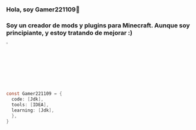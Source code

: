 ### Hola, soy Gamer221109👋
### Soy un creador de mods y plugins para Minecraft. Aunque soy principiante, y estoy tratando de mejorar :)

<p>
    <a href="https://www.youtube.com/channel/UCiJFttBZkG8nTPn80gvE1XA"><img alt=""
    <img src="https://user-images.githubusercontent.com/82683364/213351446-ef4ec60b-e0bd-4318-a1f7-5d0c9b10e9ed.png" style="width: 3%">
</p>

```java
const Gamer221109 = {
  code: [Jdk],
  tools: [IDEA],
  learning: [Jdk],
  },
}
```

<!--
**Gamer221100/Gamer221100** is a ✨ _special_ ✨ repository because its `README.md` (this file) appears on your GitHub profile.

Here are some ideas to get you started:

- 🔭 I’m currently working on ...
- 🌱 I’m currently learning ...
- 👯 I’m looking to collaborate on ...
- 🤔 I’m looking for help with ...
- 💬 Ask me about ...
- 📫 How to reach me: ...
- 😄 Pronouns: ...
- ⚡ Fun fact: ...
-->
